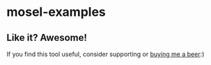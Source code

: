 # mosel-examples

## Like it? Awesome!
If you find this tool useful, consider supporting or [buying me a beer](https://www.paypal.me/garciparedes/2):)

